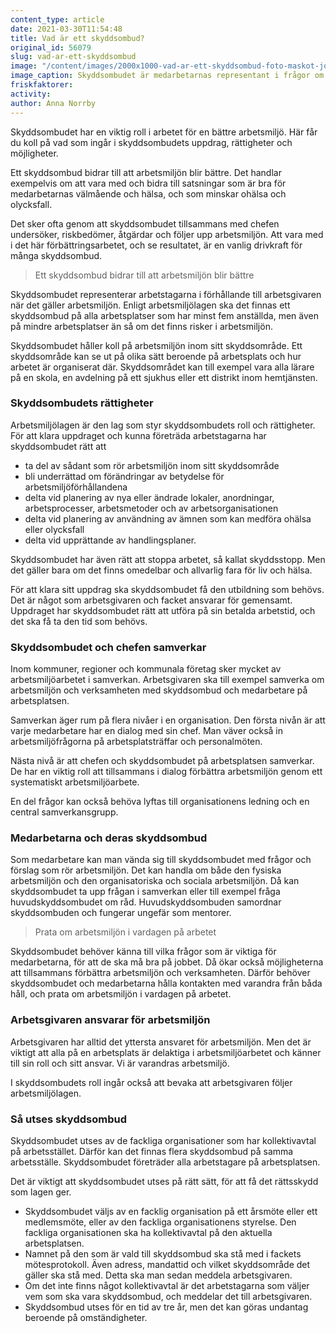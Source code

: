 ```yaml
---
content_type: article
date: 2021-03-30T11:54:48
title: Vad är ett skyddsombud?
original_id: 56079
slug: vad-ar-ett-skyddsombud
image: "/content/images/2000x1000-vad-ar-ett-skyddsombud-foto-maskot-johner-bildbyra.jpg"
image_caption: Skyddsombudet är medarbetarnas representant i frågor om arbetsmiljö. Arbetsplatsträffen och personalmötet är bra tillfällen att prata om arbetsmiljön, det är en fråga som genomsyrar det mesta.
friskfaktorer:
activity:
author: Anna Norrby
---
```


Skyddsombudet har en viktig roll i arbetet för en bättre arbetsmiljö. Här får du koll på vad som ingår i skyddsombudets uppdrag, rättigheter och möjligheter.

Ett skyddsombud bidrar till att arbetsmiljön blir bättre. Det handlar exempelvis om att vara med och bidra till satsningar som är bra för medarbetarnas välmående och hälsa, och som minskar ohälsa och olycksfall.

Det sker ofta genom att skyddsombudet tillsammans med chefen undersöker, riskbedömer, åtgärdar och följer upp arbetsmiljön. Att vara med i det här förbättringsarbetet, och se resultatet, är en vanlig drivkraft för många skyddsombud.

> Ett skyddsombud bidrar till att arbetsmiljön blir bättre

Skyddsombudet representerar arbetstagarna i förhållande till arbetsgivaren när det gäller arbetsmiljön. Enligt arbetsmiljölagen ska det finnas ett skyddsombud på alla arbetsplatser som har minst fem anställda, men även på mindre arbetsplatser än så om det finns risker i arbetsmiljön.

Skyddsombudet håller koll på arbetsmiljön inom sitt skyddsområde. Ett skyddsområde kan se ut på olika sätt beroende på arbetsplats och hur arbetet är organiserat där. Skyddsområdet kan till exempel vara alla lärare på en skola, en avdelning på ett sjukhus eller ett distrikt inom hemtjänsten.

### Skyddsombudets rättigheter

Arbetsmiljölagen är den lag som styr skyddsombudets roll och rättigheter. För att klara uppdraget och kunna företräda arbetstagarna har skyddsombudet rätt att

- ta del av sådant som rör arbetsmiljön inom sitt skyddsområde
- bli underrättad om förändringar av betydelse för arbetsmiljöförhållandena
- delta vid planering av nya eller ändrade lokaler, anordningar, arbetsprocesser, arbetsmetoder och av arbetsorganisationen
- delta vid planering av användning av ämnen som kan medföra ohälsa eller olycksfall
- delta vid upprättande av handlingsplaner.

Skyddsombudet har även rätt att stoppa arbetet, så kallat skyddsstopp. Men det gäller bara om det finns omedelbar och allvarlig fara för liv och hälsa.

För att klara sitt uppdrag ska skyddsombudet få den utbildning som behövs. Det är något som arbetsgivaren och facket ansvarar för gemensamt. Uppdraget har skyddsombudet rätt att utföra på sin betalda arbetstid, och det ska få ta den tid som behövs.

### Skyddsombudet och chefen samverkar

Inom kommuner, regioner och kommunala företag sker mycket av arbetsmiljöarbetet i samverkan. Arbetsgivaren ska till exempel samverka om arbetsmiljön och verksamheten med skyddsombud och medarbetare på arbetsplatsen.

Samverkan äger rum på flera nivåer i en organisation. Den första nivån är att varje medarbetare har en dialog med sin chef. Man väver också in arbetsmiljöfrågorna på arbetsplatsträffar och personalmöten.

Nästa nivå är att chefen och skyddsombudet på arbetsplatsen samverkar. De har en viktig roll att tillsammans i dialog förbättra arbetsmiljön genom ett systematiskt arbetsmiljöarbete.

En del frågor kan också behöva lyftas till organisationens ledning och en central samverkansgrupp.

### Medarbetarna och deras skyddsombud

Som medarbetare kan man vända sig till skyddsombudet med frågor och förslag som rör arbetsmiljön. Det kan handla om både den fysiska arbetsmiljön och den organisatoriska och sociala arbetsmiljön. Då kan skyddsombudet ta upp frågan i samverkan eller till exempel fråga huvudskyddsombudet om råd. Huvudskyddsombuden samordnar skyddsombuden och fungerar ungefär som mentorer.

> Prata om arbetsmiljön i vardagen på arbetet

Skyddsombudet behöver känna till vilka frågor som är viktiga för medarbetarna, för att de ska må bra på jobbet. Då ökar också möjligheterna att tillsammans förbättra arbetsmiljön och verksamheten. Därför behöver skyddsombudet och medarbetarna hålla kontakten med varandra från båda håll, och prata om arbetsmiljön i vardagen på arbetet.

### Arbetsgivaren ansvarar för arbetsmiljön

Arbetsgivaren har alltid det yttersta ansvaret för arbetsmiljön. Men det är viktigt att alla på en arbetsplats är delaktiga i arbetsmiljöarbetet och känner till sin roll och sitt ansvar. Vi är varandras arbetsmiljö.

I skyddsombudets roll ingår också att bevaka att arbetsgivaren följer arbetsmiljölagen.

### Så utses skyddsombud

Skyddsombudet utses av de fackliga organisationer som har kollektivavtal på arbetsstället. Därför kan det finnas flera skyddsombud på samma arbetsställe. Skyddsombudet företräder alla arbetstagare på arbetsplatsen.

Det är viktigt att skyddsombudet utses på rätt sätt, för att få det rättsskydd som lagen ger.

- Skyddsombudet väljs av en facklig organisation på ett årsmöte eller ett medlemsmöte, eller av den fackliga organisationens styrelse. Den fackliga organisationen ska ha kollektivavtal på den aktuella arbetsplatsen.
- Namnet på den som är vald till skyddsombud ska stå med i fackets mötesprotokoll. Även adress, mandattid och vilket skyddsområde det gäller ska stå med. Detta ska man sedan meddela arbetsgivaren.
- Om det inte finns något kollektivavtal är det arbetstagarna som väljer vem som ska vara skyddsombud, och meddelar det till arbetsgivaren.
- Skyddsombud utses för en tid av tre år, men det kan göras undantag beroende på omständigheter.
